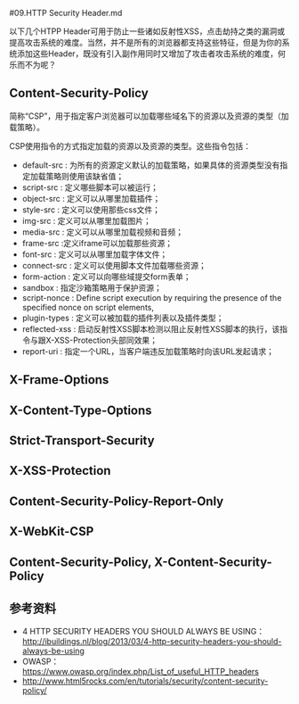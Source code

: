 #09.HTTP Security Header.md

  以下几个HTPP Header可用于防止一些诸如反射性XSS，点击劫持之类的漏洞或提高攻击系统的难度。当然，并不是所有的浏览器都支持这些特征，但是为你的系统添加这些Header，既没有引入副作用同时又增加了攻击者攻击系统的难度，何乐而不为呢？

## Content-Security-Policy

  简称“CSP”，用于指定客户浏览器可以加载哪些域名下的资源以及资源的类型（加载策略）。
  
  CSP使用指令的方式指定加载的资源以及资源的类型。这些指令包括：
  
  * default-src : 为所有的资源定义默认的加载策略，如果具体的资源类型没有指定加载策略则使用该缺省值；
  * script-src : 定义哪些脚本可以被运行；
  * object-src : 定义可以从哪里加载插件；
  * style-src : 定义可以使用那些css文件；
  * img-src : 定义可以从哪里加载图片；
  * media-src : 定义可以从哪里加载视频和音频；
  * frame-src :定义iframe可以加载那些资源；
  * font-src : 定义可以从哪里加载字体文件；
  * connect-src : 定义可以使用脚本文件加载哪些资源；
  * form-action : 定义可以向哪些域提交form表单；
  * sandbox : 指定沙箱策略用于保护资源；
  * script-nonce : Define script execution by requiring the presence of the specified nonce on script elements,
  * plugin-types : 定义可以被加载的插件列表以及插件类型；
  * reflected-xss : 启动反射性XSS脚本检测以阻止反射性XSS脚本的执行，该指令与跟X-XSS-Protection头部同效果；
  * report-uri : 指定一个URL，当客户端违反加载策略时向该URL发起请求；

## X-Frame-Options

## X-Content-Type-Options

## Strict-Transport-Security

## X-XSS-Protection

## Content-Security-Policy-Report-Only

## X-WebKit-CSP

## Content-Security-Policy, X-Content-Security-Policy

## 参考资料
 * 4 HTTP SECURITY HEADERS YOU SHOULD ALWAYS BE USING：http://ibuildings.nl/blog/2013/03/4-http-security-headers-you-should-always-be-using
 * OWASP：https://www.owasp.org/index.php/List_of_useful_HTTP_headers
 * http://www.html5rocks.com/en/tutorials/security/content-security-policy/
